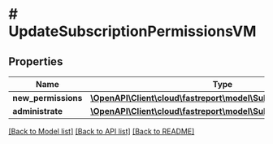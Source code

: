 # # UpdateSubscriptionPermissionsVM

## Properties

Name | Type | Description | Notes
------------ | ------------- | ------------- | -------------
**new_permissions** | [**\OpenAPI\Client\cloud\fastreport\model\SubscriptionPermissions**](SubscriptionPermissions.md) |  |
**administrate** | [**\OpenAPI\Client\cloud\fastreport\model\SubscriptionAdministrate**](SubscriptionAdministrate.md) |  |

[[Back to Model list]](../../README.md#models) [[Back to API list]](../../README.md#endpoints) [[Back to README]](../../README.md)
